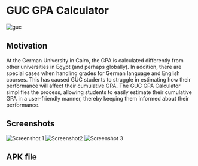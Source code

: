 # GUC GPA Calculator
 ![guc](https://github.com/ziadsadek999/guc_gpa_calculator/assets/68449722/58bf8f88-c1b8-46da-86ff-e333de8967d3)
## Motivation
At the German University in Cairo, the GPA is calculated differently from other universities in Egypt (and perhaps globally). In addition, there are special cases when handling grades for German language and English courses. This has caused GUC students to struggle in estimating how their performance will affect their cumulative GPA. The GUC GPA Calculator simplifies the process, allowing students to
easily estimate their cumulative GPA in a user-friendly manner, thereby keeping them informed about their performance.

## Screenshots
![Screenshot 1](https://github.com/ziadsadek999/guc_gpa_calculator/assets/68449722/8a4f514e-7cb9-41bf-923e-251e71ec4a82)
![Screenshot2](https://github.com/ziadsadek999/guc_gpa_calculator/assets/68449722/c51683c3-5f5d-46c5-8166-ce1a05c186f4)
![Screenshot 3](https://github.com/ziadsadek999/guc_gpa_calculator/assets/68449722/cd4e2094-1fc9-4dfd-9dfe-25ba5fa7550c)

## APK file
